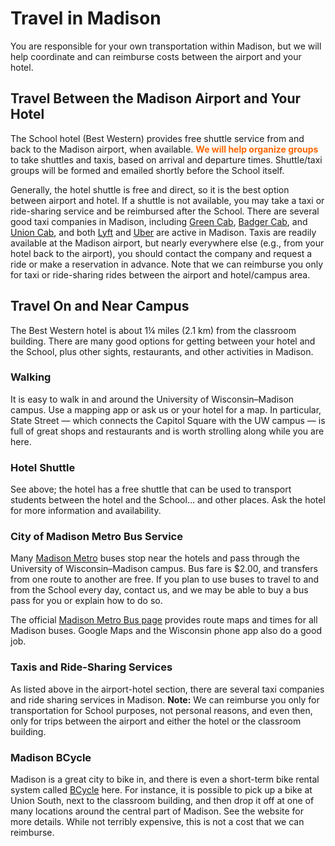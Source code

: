 <style type="text/css">
  .hi { font-weight: bold; color: rgb(255, 102, 00); }
</style>

# Travel in Madison

You are responsible for your own transportation within Madison, but we will help
coordinate and can reimburse costs between the airport and your hotel.

## Travel Between the Madison Airport and Your Hotel

The School hotel (Best Western) provides free shuttle service from and back to
the Madison airport, when available.  <span class="hi">We will help organize
groups</span> to take shuttles and taxis, based on arrival and departure times.
Shuttle/taxi groups will be formed and emailed shortly before the School itself.

Generally, the hotel shuttle is free and direct, so it is the best option
between airport and hotel.  If a shuttle is not available, you may take a taxi
or ride-sharing service and be reimbursed after the School.  There are several
good taxi companies in Madison, including
[Green Cab](https://greencabmadison.com),
[Badger Cab](http://www.badgercab.com/), and
[Union Cab](https://www.unioncab.com/), and both [Lyft](https://www.lyft.com/)
and [Uber](https://www.uber.com/ride/) are active in Madison.  Taxis are readily
available at the Madison airport, but nearly everywhere else (e.g., from your
hotel back to the airport), you should contact the company and request a ride or
make a reservation in advance.  Note that we can reimburse you only for taxi or
ride-sharing rides between the airport and hotel/campus area.

## Travel On and Near Campus

The Best Western hotel is about 1&frac14; miles (2.1 km) from the classroom
building.  There are many good options for getting between your hotel and the
School, plus other sights, restaurants, and other activities in Madison.

### Walking

It is easy to walk in and around the University of Wisconsin&ndash;Madison
campus.  Use a mapping app or ask us or your hotel for a map.  In particular,
State Street&nbsp;&mdash; which connects the Capitol Square with the UW
campus&nbsp;&mdash; is full of great shops and restaurants and is worth
strolling along while you are here.

### Hotel Shuttle

See above; the hotel has a free shuttle that can be used to transport students
between the hotel and the School&hellip; and other places.  Ask the hotel for
more information and availability.

### City of Madison Metro Bus Service

Many [Madison Metro](https://www.cityofmadison.com/metro) buses stop near the
hotels and pass through the University of Wisconsin&ndash;Madison campus.  Bus
fare is $2.00, and transfers from one route to another are free.  If you plan to
use buses to travel to and from the School every day, contact us, and we may be
able to buy a bus pass for you or explain how to do so.

The official
[Madison Metro Bus page](https://www.cityofmadison.com/metro/routes-schedules)
provides route maps and times for all Madison buses.  Google Maps and the
Wisconsin phone app also do a good job.

### Taxis and Ride-Sharing Services

As listed above in the airport-hotel section, there are several taxi companies
and ride sharing services in Madison.  **Note:** We can reimburse you only for
transportation for School purposes, not personal reasons, and even then, only
for trips between the airport and either the hotel or the classroom building.

### Madison BCycle

Madison is a great city to bike in, and there is even a short-term bike rental
system called [BCycle](https://madison.bcycle.com) here.  For instance, it is
possible to pick up a bike at Union South, next to the classroom building, and
then drop it off at one of many locations around the central part of Madison.
See the website for more details.  While not terribly expensive, this is not a
cost that we can reimburse.